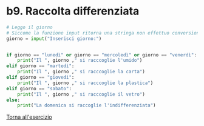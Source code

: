 # b9. Raccolta differenziata
```python
# Leggo il giorno
# Siccome la funzione input ritorna una stringa non effettuo conversioni
giorno = input("Inserisci giorno:")


if giorno == "lunedì" or giorno == "mercoledì" or giorno == "venerdì":
    print("Il ", giorno ," si racccoglie l'umido")
elif giorno == "martedì":
    print("Il ", giorno ," si racccoglie la carta")
elif giorno == "giovedì":
    print("Il ", giorno ," si racccoglie la plastica")
elif giorno == "sabato":
    print("Il ", giorno ," si racccoglie il vetro")
else:
    print("La domenica si raccoglie l'indifferenziata")


```
[Torna all'esercizio](2-selezione#b9-raccolta-differenziata)
